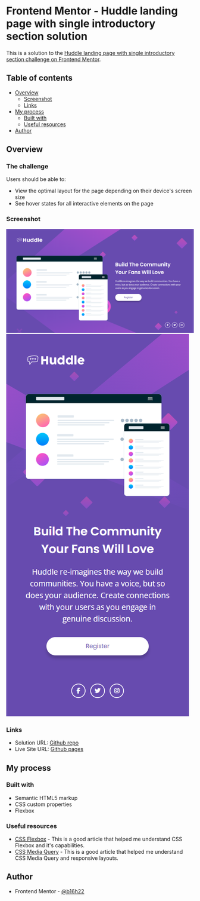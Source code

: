 # Frontend Mentor - Huddle landing page with single introductory section solution

This is a solution to the [Huddle landing page with single introductory section challenge on Frontend Mentor](https://www.frontendmentor.io/challenges/huddle-landing-page-with-a-single-introductory-section-B_2Wvxgi0).
## Table of contents

- [Overview](#overview)
  - [Screenshot](#screenshot)
  - [Links](#links)
- [My process](#my-process)
  - [Built with](#built-with)
  - [Useful resources](#useful-resources)
- [Author](#author)

## Overview

### The challenge

Users should be able to:

- View the optimal layout for the page depending on their device's screen size
- See hover states for all interactive elements on the page

### Screenshot

![](./screenshots/desktop_design.png)
![](./screenshots/mobile_design.png)

### Links

- Solution URL: [Github repo](https://github.com/b16h22/huddle_landing_page_solution)
- Live Site URL: [Github pages](https://b16h22.github.io/huddle_landing_page_solution/)

## My process

### Built with

- Semantic HTML5 markup
- CSS custom properties
- Flexbox

### Useful resources

- [CSS Flexbox](https://www.w3schools.com/css/css3_flexbox.asp) - This is a good article that helped me understand CSS Flexbox and it's capabilities.
- [CSS Media Query](https://www.w3schools.com/css/css_rwd_mediaqueries.asp) - This is a good article that helped me understand CSS Media Query and responsive layouts.

## Author

- Frontend Mentor - [@b16h22](https://www.frontendmentor.io/profile/b16h22)
